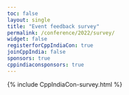 ```yaml
---
toc: false
layout: single
title: "Event feedback survey"
permalink: /conference/2022/survey/
widget: false
registerforCppIndiaCon: true
joinCppIndia: false
sponsors: true
cppindiaconsponsors: true
---
```


{% include CppIndiaCon-survey.html %}

<pre>




</pre>